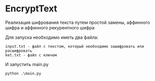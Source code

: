 # EncryptText
Реализация шифрования текста путем простой замены, аффинного шифра и аффинного рекурентного шифра

Для запуска необходимо иметь два файла:
```
input.txt - файл с текстом, который необходимо зашифровать или расшифровать
ket.txt - файл с ключом
```
И запустить main.py 
```
python .\main.py
```
